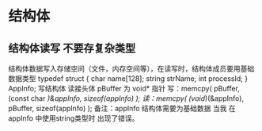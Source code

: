 # 结构体

## 结构体读写 不要存复杂类型
结构体数据写入存储空间（文件，内存空间等），在读写时，结构体成员要用基础数据类型
typedef struct {
    char name[128];
    string strName;
    int processId;
} AppInfo;
写结构体 读接头体
pBuffer 为 void* 指针
写：memcpy( pBuffer, (const char *)&appInfo, sizeof(appInfo) );
读：memcpy( (void*)(&appInfo), pBuffer, sizeof(appInfo) );
备注：appInfo 结构体需要为基础数据
当我 在appInfo 中使用string类型时 出现了错误。